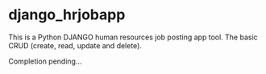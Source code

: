 # django_hrjobapp
This is a Python DJANGO human resources job posting app tool. The basic CRUD (create, read, update and delete).

Completion pending...
